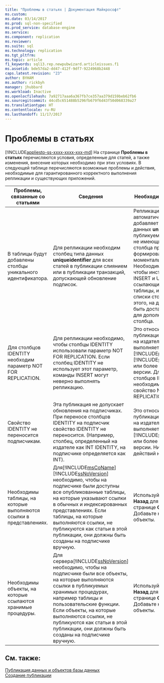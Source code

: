 ```yaml
---
title: "Проблемы в статьях | Документация Майкрософт"
ms.custom: 
ms.date: 03/14/2017
ms.prod: sql-non-specified
ms.prod_service: database-engine
ms.service: 
ms.component: replication
ms.reviewer: 
ms.suite: sql
ms.technology: replication
ms.tgt_pltfrm: 
ms.topic: article
f1_keywords: sql13.rep.newpubwizard.articleissues.f1
ms.assetid: bde57da2-dd47-412f-9df7-9224968b2448
caps.latest.revision: "23"
author: BYHAM
ms.author: rickbyh
manager: jhubbard
ms.workload: Inactive
ms.openlocfilehash: 7a92717aaa6a367fb7ce357aa379d159beb62fb6
ms.sourcegitcommit: 44cd5c651488b5296fb679f6d43f50d068339a27
ms.translationtype: HT
ms.contentlocale: ru-RU
ms.lasthandoff: 11/17/2017
---
```

# <a name="article-issues"></a>Проблемы в статьях
[!INCLUDE[appliesto-ss-xxxx-xxxx-xxx-md](../../includes/appliesto-ss-xxxx-xxxx-xxx-md.md)] На странице **Проблемы в статьях** перечисляются условия, определенные для статей, а также изменения, внесение которых необходимо при этих условиях. В следующей таблице перечисляются возможные проблемы и действия, необходимые для гарантированного корректного выполнения репликации и существующих приложений.  
  
|Проблемы, связанные со статьями|Сведения|Необходимые действия|  
|-------------------|-------------|---------------------|  
|В таблицы будут добавлены столбцы уникального идентификатора.|Для репликации необходим столбец типа данных **uniqueidentifier** для всех статей в публикации слиянием или в публикации транзакций, допускающей обновление подписок.|Репликация автоматически добавляет столбец типа данных **uniqueidentifier** к публикуемым таблицам, не имеющим такого столбца при первом формировании моментального снимка. Необходимо убедиться, чтобы инструкции INSERT и UPDATE, ссылающиеся на эти таблицы, использовали списки столбцов. Кроме этого, на диске должно быть достаточно места для дополнительного столбца.|  
|Для столбцов IDENTITY необходим параметр NOT FOR REPLICATION.|Для репликации необходимо, чтобы столбцы IDENTITY использовали параметр NOT FOR REPLICATION. Если столбец IDENTITY не использует этот параметр, команды INSERT могут неверно выполнять репликацию.|Это относится к публикациям, созданным на издателях, в которых выполняется сервер [!INCLUDE[msCoName](../../includes/msconame-md.md)] [!INCLUDE[ssVersion2000](../../includes/ssversion2000-md.md)] или более ранней версии. Для всех столбцов IDENTITY необходимо указать свойство NOT FOR REPLICATION.|  
|Свойство IDENTITY не переносится подписчикам.|Эта публикация не допускает обновления на подписчиках. При переносе столбцов IDENTITY на подписчик свойство IDENTITY не переносится. (Например, столбец, определенный на издателе как INT IDENTITY, на подписчике определяется как INT).|Это относится к публикациям, созданным на издателях, в которых выполняется сервер [!INCLUDE[ssVersion2000](../../includes/ssversion2000-md.md)] или более ранней версии. Никаких действий не требуется.|  
|Необходимы таблицы, на которые выполняются ссылки в представлениях.|Для[!INCLUDE[msCoName](../../includes/msconame-md.md)] [!INCLUDE[ssNoVersion](../../includes/ssnoversion-md.md)] необходимо, чтобы на подписчике были доступны все опубликованные таблицы, на которые указывают ссылки в обычных и индексированных представлениях. Если таблицы, на которые выполняются ссылки, не публикуются как статьи в этой публикации, они должны быть созданы на подписчике вручную.|Используйте кнопку **Назад** для перехода к странице **Статьи** . Добавьте необходимые объекты.|  
|Необходимы объекты, на которые ссылаются хранимые процедуры.|Для сервера[!INCLUDE[ssNoVersion](../../includes/ssnoversion-md.md)] необходимо, чтобы на подписчике были все объекты, на которые выполняются ссылки в публикуемых хранимых процедурах, например таблицы и пользовательские функции. Если объекты, на которые выполняются ссылки, не публикуются как статьи в этой публикации, они должны быть созданы на подписчике вручную.|Используйте кнопку **Назад** для перехода к странице **Статьи** . Добавьте необходимые объекты.|  
  
## <a name="see-also"></a>См. также:  
 [Публикация данных и объектов базы данных](../../relational-databases/replication/publish/publish-data-and-database-objects.md)   
 [Создание публикации](../../relational-databases/replication/publish/create-a-publication.md)  
  
  
